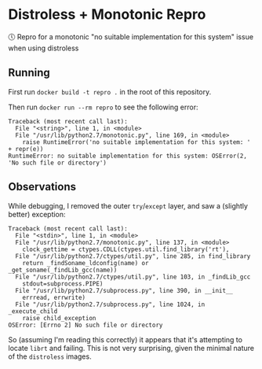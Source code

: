 # Distroless + Monotonic Repro

🕔 Repro for a monotonic "no suitable implementation for this system" issue when using distroless

## Running

First run `docker build -t repro .` in the root of this repository.

Then run `docker run --rm repro` to see the following error:

```
Traceback (most recent call last):
  File "<string>", line 1, in <module>
  File "/usr/lib/python2.7/monotonic.py", line 169, in <module>
    raise RuntimeError('no suitable implementation for this system: ' + repr(e))
RuntimeError: no suitable implementation for this system: OSError(2, 'No such file or directory')
```

## Observations

While debugging, I removed the outer `try`/`except` layer, and saw a (slightly better) exception:

```
Traceback (most recent call last):
  File "<stdin>", line 1, in <module>
  File "/usr/lib/python2.7/monotonic.py", line 137, in <module>
    clock_gettime = ctypes.CDLL(ctypes.util.find_library('rt'),
  File "/usr/lib/python2.7/ctypes/util.py", line 285, in find_library
    return _findSoname_ldconfig(name) or _get_soname(_findLib_gcc(name))
  File "/usr/lib/python2.7/ctypes/util.py", line 103, in _findLib_gcc
    stdout=subprocess.PIPE)
  File "/usr/lib/python2.7/subprocess.py", line 390, in __init__
    errread, errwrite)
  File "/usr/lib/python2.7/subprocess.py", line 1024, in _execute_child
    raise child_exception
OSError: [Errno 2] No such file or directory
```

So (assuming I'm reading this correctly) it appears that it's attempting to locate `librt` and failing. This is not very surprising, given the minimal nature of the `distroless` images.
